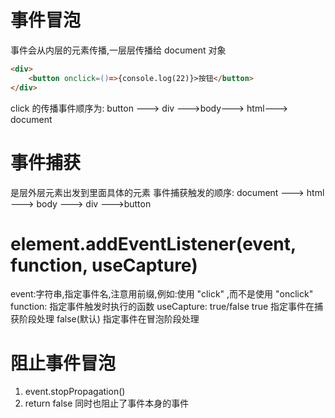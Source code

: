 # 事件冒泡

事件会从内层的元素传播,一层层传播给 document 对象

```html
<div>
	<button onclick=()=>{console.log(22)}>按钮</button>
</div>
```

click 的传播事件顺序为:
button ---> div --->body---> html---> document

# 事件捕获

是层外层元素出发到里面具体的元素
事件捕获触发的顺序:
document ---> html ---> body ---> div --->button

# element.addEventListener(event, function, useCapture)

event:字符串,指定事件名,注意用前缀,例如:使用 "click" ,而不是使用 "onclick"
function: 指定事件触发时执行的函数
useCapture: true/false true 指定事件在捕获阶段处理 false(默认) 指定事件在冒泡阶段处理

# 阻止事件冒泡

1. event.stopPropagation()
2. return false 同时也阻止了事件本身的事件
